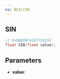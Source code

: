 ```yaml
---
ns: BUILTIN
---
```

## SIN

```c
// 0x0BADBFA3B172435F
float SIN(float value);
```

## Parameters
* **value**:
